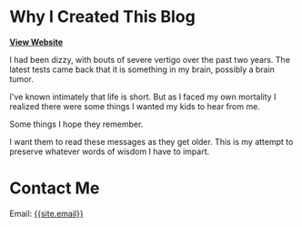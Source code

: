 # Why I Created This Blog

[**View Website**](http://lauralee.space/)

I had been dizzy, with bouts of severe vertigo over the past two years. The latest tests came back that it is something in my brain, possibly a brain tumor.

I've known intimately that life is short. But as I faced my own mortality I realized there were some things I wanted my kids to hear from me.

Some things I hope they remember.

I want them to read these messages as they get older. This is my attempt to preserve whatever words of wisdom I have to impart.


# Contact Me
Email: <a href="mailto:{{site.email}}">{{site.email}}</a>

